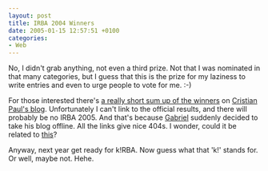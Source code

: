 ```yaml
---
layout: post
title: IRBA 2004 Winners
date: 2005-01-15 12:57:51 +0100
categories:
- Web
---
```

No, I didn't grab anything, not even a third prize. Not that I was nominated in that many categories, but I guess that this is the prize for my laziness to write entries and even to urge people to vote for me. :-)

For those interested there's <a href="http://homepage.mac.com/cpaul/iblog/C1156848003/E1664537946/index.html">a really short sum up of the winners</a> on <a href="http://www.kitblog.com">Cristian Paul's blog</a>. Unfortunately I can't link to the official results, and there will probably be no IRBA 2005. And that's because <a href="http://www.individualism.ro">Gabriel</a> suddenly decided to take his blog offline. All the links give nice 404s. I wonder, could it be related to <a href="http://www.troniu.dk/index.php?c=1536">this</a>?

Anyway, next year get ready for k!RBA. Now guess what that 'k!' stands for. Or well, maybe not. Hehe.

